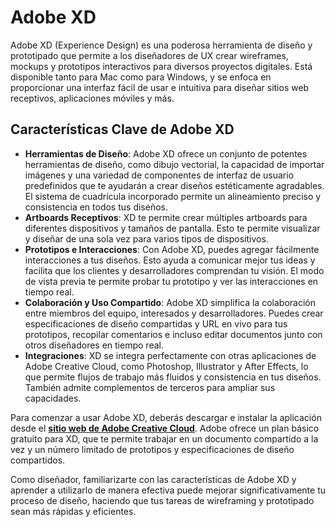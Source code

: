 # Adobe XD

Adobe XD (Experience Design) es una poderosa herramienta de diseño y prototipado que permite a los diseñadores de UX crear wireframes, mockups y prototipos interactivos para diversos proyectos digitales. Está disponible tanto para Mac como para Windows, y se enfoca en proporcionar una interfaz fácil de usar e intuitiva para diseñar sitios web receptivos, aplicaciones móviles y más.

## Características Clave de Adobe XD

- **Herramientas de Diseño**: Adobe XD ofrece un conjunto de potentes herramientas de diseño, como dibujo vectorial, la capacidad de importar imágenes y una variedad de componentes de interfaz de usuario predefinidos que te ayudarán a crear diseños estéticamente agradables. El sistema de cuadrícula incorporado permite un alineamiento preciso y consistencia en todos tus diseños.
- **Artboards Receptivos**: XD te permite crear múltiples artboards para diferentes dispositivos y tamaños de pantalla. Esto te permite visualizar y diseñar de una sola vez para varios tipos de dispositivos.
- **Prototipos e Interacciones**: Con Adobe XD, puedes agregar fácilmente interacciones a tus diseños. Esto ayuda a comunicar mejor tus ideas y facilita que los clientes y desarrolladores comprendan tu visión. El modo de vista previa te permite probar tu prototipo y ver las interacciones en tiempo real.
- **Colaboración y Uso Compartido**: Adobe XD simplifica la colaboración entre miembros del equipo, interesados y desarrolladores. Puedes crear especificaciones de diseño compartidas y URL en vivo para tus prototipos, recopilar comentarios e incluso editar documentos junto con otros diseñadores en tiempo real.
- **Integraciones**: XD se integra perfectamente con otras aplicaciones de Adobe Creative Cloud, como Photoshop, Illustrator y After Effects, lo que permite flujos de trabajo más fluidos y consistencia en tus diseños. También admite complementos de terceros para ampliar sus capacidades.

Para comenzar a usar Adobe XD, deberás descargar e instalar la aplicación desde el **[sitio web de Adobe Creative Cloud](https://www.adobe.com/products/xd.html)**. Adobe ofrece un plan básico gratuito para XD, que te permite trabajar en un documento compartido a la vez y un número limitado de prototipos y especificaciones de diseño compartidos.

Como diseñador, familiarizarte con las características de Adobe XD y aprender a utilizarlo de manera efectiva puede mejorar significativamente tu proceso de diseño, haciendo que tus tareas de wireframing y prototipado sean más rápidas y eficientes.
